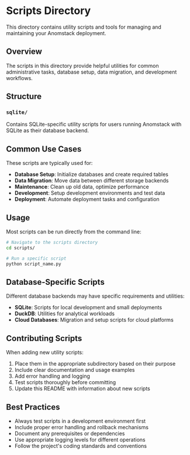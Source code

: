 # Scripts Directory

This directory contains utility scripts and tools for managing and maintaining your Anomstack deployment.

## Overview

The scripts in this directory provide helpful utilities for common administrative tasks, database setup, data migration, and development workflows.

## Structure

### `sqlite/`
Contains SQLite-specific utility scripts for users running Anomstack with SQLite as their database backend.

## Common Use Cases

These scripts are typically used for:

- **Database Setup**: Initialize databases and create required tables
- **Data Migration**: Move data between different storage backends
- **Maintenance**: Clean up old data, optimize performance
- **Development**: Setup development environments and test data
- **Deployment**: Automate deployment tasks and configuration

## Usage

Most scripts can be run directly from the command line:

```bash
# Navigate to the scripts directory
cd scripts/

# Run a specific script
python script_name.py
```

## Database-Specific Scripts

Different database backends may have specific requirements and utilities:

- **SQLite**: Scripts for local development and small deployments
- **DuckDB**: Utilities for analytical workloads
- **Cloud Databases**: Migration and setup scripts for cloud platforms

## Contributing Scripts

When adding new utility scripts:

1. Place them in the appropriate subdirectory based on their purpose
2. Include clear documentation and usage examples
3. Add error handling and logging
4. Test scripts thoroughly before committing
5. Update this README with information about new scripts

## Best Practices

- Always test scripts in a development environment first
- Include proper error handling and rollback mechanisms
- Document any prerequisites or dependencies
- Use appropriate logging levels for different operations
- Follow the project's coding standards and conventions 